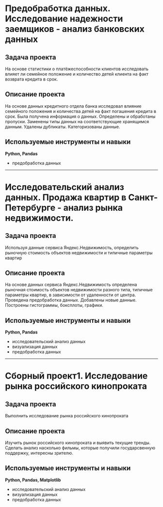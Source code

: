 # Предобработка данных. Исследование надежности заeмщиков - анализ банковских данных
## Задача проекта
На основе статистики о платёжеспособности клиентов исследовать влияет ли семейное положение и количество детей клиента на факт возврата кредита в срок.

## Описание проекта
На основе данных кредитного отдела банка исследовал влияние семейного положения и
количества детей на факт погашения кредита в срок. Была получена информация о
данных. Определены и обработаны пропуски. Заменены типы данных на соответствующие
хранящимся данным. Удалены дубликаты. Категоризованы данные. 

## Используемые инструменты и навыки
**Python, Pandas**
 - предобработка данных
----------------------------------------------------------------------------------------------------------------------------------------------------------
# Исследовательский анализ данных. Продажа квартир в Санкт-Петербурге - анализ рынка недвижимости.
## Задача проекта
Используя данные сервиса Яндекс.Недвижимость, определить рыночную стоимость объектов недвижимости и типичные параметры квартир

## Описание проекта
На основе данных сервиса Яндекс.Недвижимость определена рыночная стоимость
объектов недвижимости разного типа, типичные параметры квартир, в зависимости от
удаленности от центра. Проведена предобработка данных. Добавлены новые данные.
Построены гистограммы, боксплоты, графики.

## Используемые инструменты и навыки
**Python, Pandas**
 - исследовательский анализ данных
 - визуализация данных
 - предобработка данных
----------------------------------------------------------------------------------------------------------------------------------------------------------
# Cборный проект1. Исследование рынка российского кинопроката
## Задача проекта
Выполнить исследование рынка российского кинопроката

## Описание проекта
Изучить рынок российского кинопроката и выявить текущие тренды. Сделать анализ насколько фильмы, которые получили
государсвенную поддержку, интересны зрителю.

## Используемые инструменты и навыки
**Python, Pandas, Matplotlib**
 - исследовательский анализ данных
 - визуализация данных
 - предобработка данных
